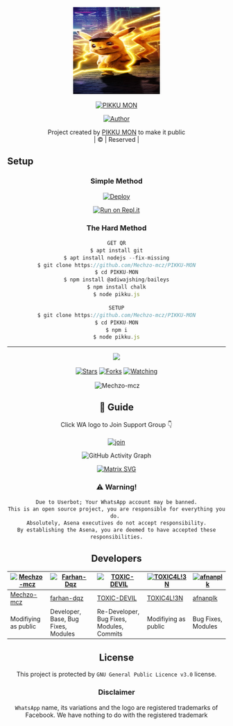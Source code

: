 
<div align="center">
  <img border-radius: 15px src="images (9).jpeg"width="200" height="200"/>
  <p align="center">
    
    
<a href="#"><img title="PIKKU MON" src="https://img.shields.io/badge/PIKKU MON-green?colorA=%23ff0000&colorB=%23017e40&style=for-the-badge"></a>
</p>
  <p align="center">
<a href=https://github.com/Mechzo-mcz"><img title="Author" src="https://img.shields.io/badge/Author-(hunk!nd3 p4d4y41!-PIKKUMON?color=blue&style=for-the-badge&logo=whatsapp"></a>
</p>
</div>
<p align="center">
Project created by <a href="https://github.com/Mechzo-mcz">PIKKU MON</a> to make it public
    <br>
       | © |
        Reserved |
    <br> 
</p>

## Setup
<div align="center">

  ### Simple Method
  
[![Deploy](https://www.herokucdn.com/deploy/button.svg)](https://heroku.com/deploy?template=https://github.com/Mechzo-mcz/PIKKU-MON) 
  
[![Run on Repl.it](https://repl.it/badge/github/quiec/whatsAlfa)](https://replit.com/@Mechzo-mcz/pikkumon?v=1)
  
### The Hard Method
```js
GET QR
$ apt install git
$ apt install nodejs --fix-missing
$ git clone https://github.com/Mechzo-mcz/PIKKU-MON
$ cd PIKKU-MON
$ npm install @adiwajshing/baileys
$ npm install chalk
$ node pikku.js
```
      
```js
SETUP
$ git clone https://github.com/Mechzo-mcz/PIKKU-MON
$ cd PIKKU-MON
$ npm i
$ node pikku.js
```

----

  <p align="center">
  <a href="https://github.com/Mechzo-mcz/PIKKU-MON">
    
<a href="https:https://github.com/Mechzo-mcz?tab=followers">
<img src="https://img.shields.io/github/repo-size/Mechzo-mcz/PIKKU-MON?color=green&label=Repo%20total%20size&style=plastic">
<p align="center">
<a href="https://github.com/Mechzo-mcz/followers"
<img title="Followers" src="https://img.shields.io/github/followers/Mechzo-mcz?color=blue&style=flat-square"></a>
<a href="https://github.com/Mechzo-mcz/PIKKU-MON/stargazers/"><img title="Stars" src="https://img.shields.io/github/stars/Mechzo-mcz/PIKKU-MON?color=blue&style=flat-square"></a>
<a href="https://github.com/Mechzo-mcz/PIKKU-MON/network/members"><img title="Forks" src="https://img.shields.io/github/forks/Mechzo-mcz/PIKKU-MON?color=blue&style=flat-square"></a>
<a href="https://github.com/Mechzo-mcz/PIKKU-MON/watchers"><img title="Watching" src="https://img.shields.io/github/watchers/Mechzo-mcz/PIKKU-MON?label=Watchers&color=blue&style=flat-square"></a>
</p>

<p align="center">
<p>&nbsp;<img align="center" src="https://github-readme-stats.vercel.app/api?username=Mechzo-mcz&show_icons=true&theme=dark&locale=en" alt="Mechzo-mcz" /></p>
    
## 📢 Guide
Click WA logo to Join Support Group 👇
    <br>
<br>
  [![join](https://github.com/Mechzo-mcz/PIKKU-MON/blob/master/WhatsAsena.png)](https://chat.whatsapp.com/JtB4JCKzOrJAcpmSkHho2G)
  <div align="center">
       
  ![GitHub Activity Graph](https://activity-graph.herokuapp.com/graph?username=Mechzo-mcz&bg_color=000000&color=4fff67&line=4fff67&point=ffffff&area=true&hide_border=true)
  </div>
 
  
  [![Matrix SVG](https://raw.githubusercontent.com/rodrigograca31/rodrigograca31/master/matrix.svg)](https://chat.whatsapp.com/JtB4JCKzOrJAcpmSkHho2G)
                     
### ⚠️ Warning! 
```
Due to Userbot; Your WhatsApp account may be banned.
This is an open source project, you are responsible for everything you do. 
Absolutely, Asena executives do not accept responsibility.
By establishing the Asena, you are deemed to have accepted these responsibilities.
```

## Developers
  <div align="center">
    
[![Mechzo-mcz](https://github.com/Mechzo-mcz.png?size=100)](https://github.com/Mechzo-mcz) | [![Farhan-Dqz](https://github.com/farhan-dqz.png?size=100)](https://github.com/farhan-dqz) | [![TOXIC-DEVIL](https://github.com/TOXIC-DEVIL.png?size=100)](https://github.com/TOXIC-DEVIL) |  [![TOXIC4L!3N](https://github.com/Alien-alfa.png?size=100)](https://github.com/AI-VIKI) | [![afnanplk](https://github.com/afnanplk.png?size=100)](https://github.com/afnanplk) 
----|----|----|----|----
[Mechzo-mcz](https://github.com/Mechzo-mcz) | [farhan-dqz](https://github.com/farhan-dqz) | [TOXIC-DEVIL](https://github.com/TOXIC-DEVIL) | [TOXIC4L!3N](https://github.com/AI-VIKI) | [afnanplk](https://github.com/afnanplk) 
Modifiying as public | Developer, Base, Bug Fixes, Modules| Re-Developer, Bug Fixes, Modules, Commits |  Modifiying  as   public | Bug Fixes, Modules 
  </div>
    


## License
This project is protected by `GNU General Public Licence v3.0` license.

### Disclaimer
`WhatsApp` name, its variations and the logo are registered trademarks of Facebook. We have nothing to do with the registered trademark

